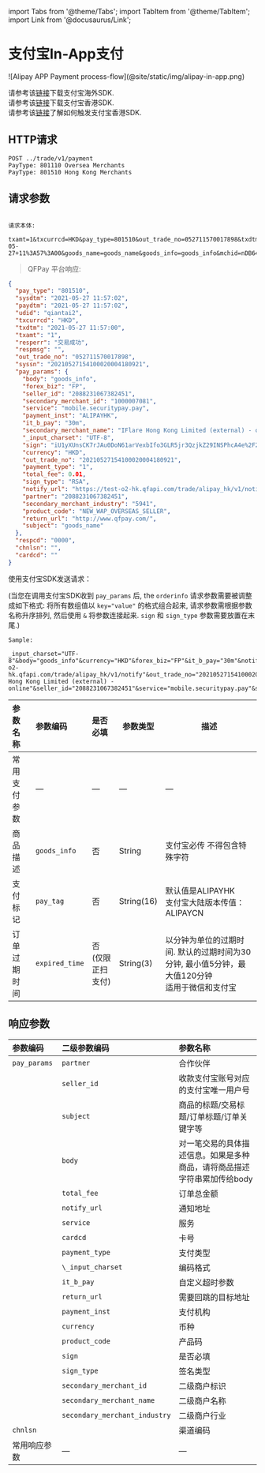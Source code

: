import Tabs from '@theme/Tabs';
import TabItem from '@theme/TabItem';
import Link from '@docusaurus/Link';

# 支付宝In-App支付

<Link to="/img/alipay-in-app.png" target="_blank">![Alipay APP Payment process-flow](@site/static/img/alipay-in-app.png)</Link>

请参考该[链接](https://global.alipay.com/docs/ac/app/client_integration)下载支付宝海外SDK. <br/>
请参考该[链接](https://global.alipay.com/docs/ac/app_hk/download)下载支付宝香港SDK. <br/>
请参考该[链接](https://global.alipay.com/docs/ac/hkapi/securitypay_pay)了解如何触发支付宝香港SDK.

## HTTP请求

`POST ../trade/v1/payment` <br/>
`PayType: 801110 Oversea Merchants` <br/>
`PayType: 801510 Hong Kong Merchants`

## 请求参数

```plaintext

请求本体:

txamt=1&txcurrcd=HKD&pay_type=801510&out_trade_no=052711570017898&txdtm=2021-05-27+11%3A57%3A00&goods_name=goods_name&goods_info=goods_info&mchid=nDB64h9qJ1An&trade_name=trade_name&goods_detail=goods_detail&return_url=http%3A%2F%2Fwww.qfpay.com%2F&pay_tag=ALIPAYHK&seller_id=testoverseas9191%40alipay.com

```

> QFPay 平台响应:

```json
{
  "pay_type": "801510",
  "sysdtm": "2021-05-27 11:57:02",
  "paydtm": "2021-05-27 11:57:02",
  "udid": "qiantai2",
  "txcurrcd": "HKD",
  "txdtm": "2021-05-27 11:57:00",
  "txamt": "1",
  "resperr": "交易成功",
  "respmsg": "",
  "out_trade_no": "052711570017898",
  "syssn": "20210527154100020004180921",
  "pay_params": {
    "body": "goods_info",
    "forex_biz": "FP",
    "seller_id": "2088231067382451",
    "secondary_merchant_id": "1000007081",
    "service": "mobile.securitypay.pay",
    "payment_inst": "ALIPAYHK",
    "it_b_pay": "30m",
    "secondary_merchant_name": "IFlare Hong Kong Limited (external) - online",
    "_input_charset": "UTF-8",
    "sign": "iU1yXUnsCK7rJAu0DoN61arVexbIfo3GLR5jr3QzjkZ29INSPhcA4e%2F2%2BdPrsf5huzQAkxVKP0CTfvaGPMYqNkxmhoaJWUH0ZhgYDgKugMvtweBvRqOX2W0h3A%2F%2FIdJuxeyOAuh7bHiuazSB3ZH%2BEQwRGP%2Bkk8Jpha930gHwPtw%3D",
    "currency": "HKD",
    "out_trade_no": "20210527154100020004180921",
    "payment_type": "1",
    "total_fee": 0.01,
    "sign_type": "RSA",
    "notify_url": "https://test-o2-hk.qfapi.com/trade/alipay_hk/v1/notify",
    "partner": "2088231067382451",
    "secondary_merchant_industry": "5941",
    "product_code": "NEW_WAP_OVERSEAS_SELLER",
    "return_url": "http://www.qfpay.com/",
    "subject": "goods_name"
  },
  "respcd": "0000",
  "chnlsn": "",
  "cardcd": ""
}
```

使用支付宝SDK发送请求：

(当您在调用支付宝SDK收到 `pay_params` 后, the `orderinfo` 请求参数需要被调整成如下格式:
将所有数组值以 `key="value"` 的格式组合起来, 请求参数需根据参数名称升序排列, 然后使用 `&` 将参数连接起来.
`sign` 和 `sign_type` 参数需要放置在末尾.)

```plaintext
Sample:

_input_charset="UTF-8"&body="goods_info"&currency="HKD"&forex_biz="FP"&it_b_pay="30m"&notify_url="https://test-o2-hk.qfapi.com/trade/alipay_hk/v1/notify"&out_trade_no="20210527154100020004180921"&partner="2088231067382451"&payment_inst="ALIPAYHK"&payment_type="1"&product_code="NEW_WAP_OVERSEAS_SELLER"&return_url="http://www.qfpay.com/"&secondary_merchant_id="1000007081"&secondary_merchant_industry="5941"&secondary_merchant_name="IFlare Hong Kong Limited (external) - online"&seller_id="2088231067382451"&service="mobile.securitypay.pay"&subject="goods_name"&total_fee="0.01"&sign="iU1yXUnsCK7rJAu0DoN61arVexbIfo3GLR5jr3QzjkZ29INSPhcA4e%2F2%2BdPrsf5huzQAkxVKP0CTfvaGPMYqNkxmhoaJWUH0ZhgYDgKugMvtweBvRqOX2W0h3A%2F%2FIdJuxeyOAuh7bHiuazSB3ZH%2BEQwRGP%2Bkk8Jpha930gHwPtw%3D"&sign_type="RSA"

```

|参数名称 | 参数编码  |是否必填 | 参数类型 | 描述 |
|:----    |:---|:----- |-----   |----   |
|常用支付参数 |—|— |—   |—   |
|商品描述    |`goods_info`|否 | String  | 支付宝必传 不得包含特殊字符   |
|支付标记    |`pay_tag`|否 | String(16)  | 默认值是ALIPAYHK<br/>支付宝大陆版本传值：ALIPAYCN |
|订单过期时间 | `expired_time` | 否<br/> (仅限正扫支付) | String(3)  | 以分钟为单位的过期时间. 默认的过期时间为30分钟, 最小值5分钟，最大值120分钟<br/> 适用于微信和支付宝|

## 响应参数

|参数编码 | 二级参数编码  | 参数名称 |
|:----    |:---|:----- |
| `pay_params` | `partner`                      | 合作伙伴 |
|              | `seller_id`                    | 收款支付宝账号对应的支付宝唯一用户号 |
|              | `subject`                      | 商品的标题/交易标题/订单标题/订单关键字等 |
|              | `body`                         | 对一笔交易的具体描述信息。如果是多种商品，请将商品描述字符串累加传给body |
|              | `total_fee`                    | 订单总金额  |
|              | `notify_url`                   | 通知地址 |
|              | `service`                      | 服务 |
|              | `cardcd`                       | 卡号  |
|              | `payment_type`                 | 支付类型 |
|              | `\_input_charset`              | 编码格式 |
|              | `it_b_pay`                     | 自定义超时参数  |
|              | `return_url`                   | 需要回跳的目标地址 |
|              | `payment_inst`                 | 支付机构 |
|              | `currency`                     | 币种 |
|              | `product_code`                 | 产品码 |
|              | `sign`                         | 是否必填 |
|              | `sign_type`                    | 签名类型 |
|              | `secondary_merchant_id`        | 二级商户标识 |
|              | `secondary_merchant_name`      | 二级商户名称 |
|              | `secondary_merchant_industry`  | 二级商户行业 |
| `chnlsn`     |                                | 渠道编码 |
| 常用响应参数   | —                              | — |
